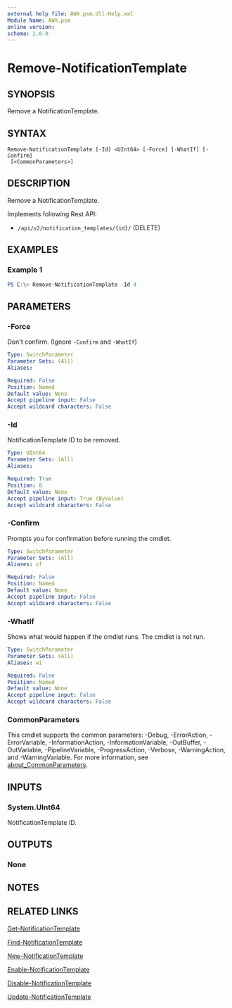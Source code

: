 ```yaml
---
external help file: AWX.psm.dll-Help.xml
Module Name: AWX.psm
online version:
schema: 2.0.0
---
```


# Remove-NotificationTemplate

## SYNOPSIS
Remove a NotificationTemplate.

## SYNTAX

```
Remove-NotificationTemplate [-Id] <UInt64> [-Force] [-WhatIf] [-Confirm]
 [<CommonParameters>]
```

## DESCRIPTION
Remove a NotificationTemplate.

Implements following Rest API:  
- `/api/v2/notification_templates/{id}/` (DELETE)

## EXAMPLES

### Example 1
```powershell
PS C:\> Remove-NotificationTemplate -Id 4
```

## PARAMETERS

### -Force
Don't confirm. (Ignore `-Confirm` and `-WhatIf`)

```yaml
Type: SwitchParameter
Parameter Sets: (All)
Aliases:

Required: False
Position: Named
Default value: None
Accept pipeline input: False
Accept wildcard characters: False
```

### -Id
NotificationTemplate ID to be removed.

```yaml
Type: UInt64
Parameter Sets: (All)
Aliases:

Required: True
Position: 0
Default value: None
Accept pipeline input: True (ByValue)
Accept wildcard characters: False
```

### -Confirm
Prompts you for confirmation before running the cmdlet.

```yaml
Type: SwitchParameter
Parameter Sets: (All)
Aliases: cf

Required: False
Position: Named
Default value: None
Accept pipeline input: False
Accept wildcard characters: False
```

### -WhatIf
Shows what would happen if the cmdlet runs.
The cmdlet is not run.

```yaml
Type: SwitchParameter
Parameter Sets: (All)
Aliases: wi

Required: False
Position: Named
Default value: None
Accept pipeline input: False
Accept wildcard characters: False
```

### CommonParameters
This cmdlet supports the common parameters: -Debug, -ErrorAction, -ErrorVariable, -InformationAction, -InformationVariable, -OutBuffer, -OutVariable, -PipelineVariable, -ProgressAction, -Verbose, -WarningAction, and -WarningVariable. For more information, see [about_CommonParameters](http://go.microsoft.com/fwlink/?LinkID=113216).

## INPUTS

### System.UInt64
NotificationTemplate ID.

## OUTPUTS

### None
## NOTES

## RELATED LINKS

[Get-NotificationTemplate](Get-NotificationTemplate.md)

[Find-NotificationTemplate](Find-NotificationTemplate.md)

[New-NotificationTemplate](New-NotificationTemplate.md)

[Enable-NotificationTemplate](Enable-NotificationTemplate.md)

[Disable-NotificationTemplate](Diable-NotificationTemplate.md)

[Update-NotificationTemplate](Update-NotificationTemplate.md)
